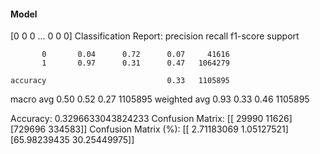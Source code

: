 #### Model
[0 0 0 ... 0 0 0]
Classification Report:
              precision    recall  f1-score   support

           0       0.04      0.72      0.07     41616
           1       0.97      0.31      0.47   1064279

    accuracy                           0.33   1105895
   macro avg       0.50      0.52      0.27   1105895
weighted avg       0.93      0.33      0.46   1105895

Accuracy: 0.3296633043824233
Confusion Matrix:
[[ 29990  11626]
 [729696 334583]]
Confusion Matrix (%):
[[ 2.71183069  1.05127521]
 [65.98239435 30.25449975]]
